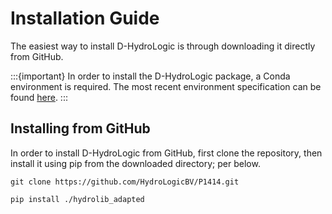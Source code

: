 # Installation Guide
The easiest way to install D-HydroLogic is through downloading it directly from GitHub.

:::{important}
In order to install the D-HydroLogic package, a Conda environment is required.
The most recent environment specification can be found [here](https://github.com/HydroLogicBV/P1414/blob/main/environment.yml).
:::

## Installing from GitHub
In order to install D-HydroLogic from GitHub, first clone the repository, then install it using pip from the downloaded directory; per below.

````
git clone https://github.com/HydroLogicBV/P1414.git
````

````
pip install ./hydrolib_adapted
````
